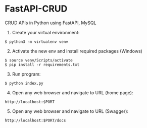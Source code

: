 # FastAPI-CRUD
CRUD APIs in Python using FastAPI, MySQL


1. Create your virtual environment: 
```bashrc
$ python3 -m virtualenv venv
```
2. Activate the new env and install required packages (Windows)
```bashrc
$ source venv/Scripts/activate
$ pip install -r requirements.txt
```
3. Run program: 
```bashrc
$ python index.py
```
4. Open any web browser and navigate to URL (home page): 
```bashrc
http://localhost:$PORT
```
5. Open any web browser and navigate to URL (Swagger): 
```bashrc
http://localhost:$PORT/docs
```
